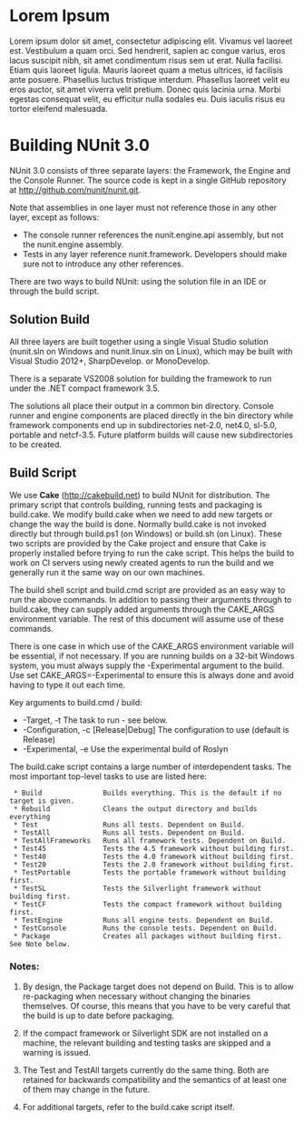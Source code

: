 # Lorem Ipsum

Lorem ipsum dolor sit amet, consectetur adipiscing elit. Vivamus vel laoreet
est. Vestibulum a quam orci. Sed hendrerit, sapien ac congue varius, eros lacus
suscipit nibh, sit amet condimentum risus sem ut erat. Nulla facilisi. Etiam
quis laoreet ligula. Mauris laoreet quam a metus ultrices, id facilisis ante
posuere. Phasellus luctus tristique interdum. Phasellus laoreet velit eu eros
auctor, sit amet viverra velit pretium. Donec quis lacinia urna. Morbi egestas
consequat velit, eu efficitur nulla sodales eu. Duis iaculis risus eu tortor
eleifend malesuada. 

# Building NUnit 3.0

NUnit 3.0 consists of three separate layers: the Framework, the Engine and the Console Runner. 
The source code is kept in a single GitHub repository at http://github.com/nunit/nunit.git.

Note that assemblies in one layer must not reference those in any other layer, except as follows:
 * The console runner references the nunit.engine.api assembly, but not the nunit.engine assembly.
 * Tests in any layer reference nunit.framework.
Developers should make sure not to introduce any other references.

There are two ways to build NUnit: using the solution file in an IDE or through the build script.

## Solution Build

All three layers are built together using a single Visual Studio solution (nunit.sln on Windows 
and nunit.linux.sln on Linux), which may be built with Visual Studio 2012+, SharpDevelop.
or MonoDevelop.

There is a separate VS2008 solution for building the framework to run under the .NET
compact framework 3.5.

The solutions all place their output in a common bin directory. Console runner and engine
components are placed directly in the bin directory while framework components end up in
subdirectories net-2.0, net4.0, sl-5.0, portable and netcf-3.5. Future platform
builds will cause new subdirectories to be created.

## Build Script

We use **Cake** (http://cakebuild.net) to build NUnit for distribution. The primary script that controls
building, running tests and packaging is build.cake. We modify build.cake when we need to add new 
targets or change the way the build is done. Normally build.cake is not invoked directly but through
build.ps1 (on Windows) or build.sh (on Linux). These two scripts are provided by the Cake project
and ensure that Cake is properly installed before trying to run the cake script. This helps the
build to work on CI servers using newly created agents to run the build and we generally run it
the same way on our own machines.

The build shell script and build.cmd script are provided as an easy way to run the above commands.
In addition to passing their arguments through to build.cake, they can supply added arguments
through the CAKE_ARGS environment variable. The rest of this document will assume use of these commands.

There is one case in which use of the CAKE_ARGS environment variable will be essential, if not necessary.
If you are running builds on a 32-bit Windows system, you must always supply the -Experimental argument
to the build. Use set CAKE_ARGS=-Experimental to ensure this is always done and avoid having to type
it out each time.

Key arguments to build.cmd / build:
 * -Target, -t <task>                 The task to run - see below.
 * -Configuration, -c [Release|Debug] The configuration to use (default is Release)
 * -Experimental, -e                  Use the experimental build of Roslyn

The build.cake script contains a large number of interdependent tasks. The most 
important top-level tasks to use are listed here:

```
 * Build               Builds everything. This is the default if no target is given.
 * Rebuild             Cleans the output directory and builds everything
 * Test                Runs all tests. Dependent on Build.
 * TestAll             Runs all tests. Dependent on Build.
 * TestAllFrameworks   Runs all framework tests. Dependent on Build.
 * Test45              Tests the 4.5 framework without building first.
 * Test40              Tests the 4.0 framework without building first.
 * Test20              Tests the 2.0 framework without building first.
 * TestPortable        Tests the portable framework without building first.
 * TestSL              Tests the Silverlight framework without building first.
 * TestCF              Tests the compact framework without building first.
 * TestEngine          Runs all engine tests. Dependent on Build.
 * TestConsole         Runs the console tests. Dependent on Build.
 * Package             Creates all packages without building first. See Note below.
```

### Notes:
 1. By design, the Package target does not depend on Build. This is to allow re-packaging
    when necessary without changing the binaries themselves. Of course, this means that
    you have to be very careful that the build is up to date before packaging.

 2. If the compact framework or Silverlight SDK are not installed on a machine, the relevant 
    building and testing tasks are skipped and a warning is issued.

 3. The Test and TestAll targets currently do the same thing. Both are retained for backwards
    compatibility and the semantics of at least one of them may change in the future.

 4. For additional targets, refer to the build.cake script itself.

